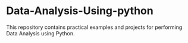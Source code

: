 # Data-Analysis-Using-python
This repository contains practical examples and projects for performing Data Analysis using Python.
